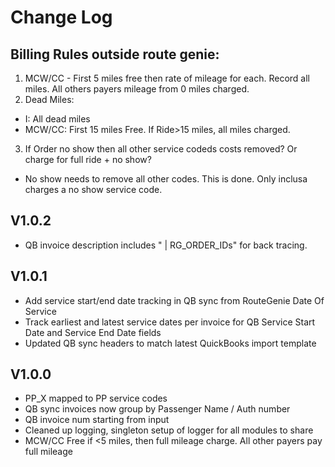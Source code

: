 # Change Log
## Billing Rules outside route genie:
1. MCW/CC - First 5 miles free then rate of mileage for each. Record all miles. All others payers mileage from 0 miles charged.
2. Dead Miles:
  - I: All dead miles
  - MCW/CC: First 15 miles Free. If Ride>15 miles, all miles charged.
3. If Order no show then all other service codeds costs removed? Or charge for full ride + no show?
- No show needs to remove all other codes. This is done. Only inclusa charges a no show service code.

## V1.0.2
- QB invoice description includes " | RG_ORDER_IDs" for back tracing.

## V1.0.1
- Add service start/end date tracking in QB sync from RouteGenie Date Of Service
- Track earliest and latest service dates per invoice for QB Service Start Date and Service End Date fields
- Updated QB sync headers to match latest QuickBooks import template

## V1.0.0
- PP_X mapped to PP service codes
- QB sync invoices now group by Passenger Name / Auth number
- QB invoice num starting from input
- Cleaned up logging, singleton setup of logger for all modules to share
- MCW/CC Free if <5 miles, then full mileage charge. All other payers pay full mileage

